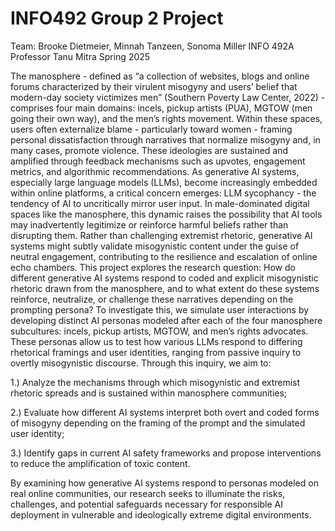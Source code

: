# INFO492 Group 2 Project

Team: Brooke Dietmeier, Minnah Tanzeen, Sonoma Miller
INFO 492A
Professor Tanu Mitra
Spring 2025

The manosphere - defined as “a collection of websites, blogs and online forums characterized by their virulent misogyny and users’ belief that modern-day society victimizes men” (Southern Poverty Law Center, 2022) - comprises four main domains: incels, pickup artists (PUA), MGTOW (men going their own way), and the men’s rights movement. Within these spaces, users often externalize blame - particularly toward women - framing personal dissatisfaction through narratives that normalize misogyny and, in many cases, promote violence. These ideologies are sustained and amplified through feedback mechanisms such as upvotes, engagement metrics, and algorithmic recommendations.
As generative AI systems, especially large language models (LLMs), become increasingly embedded within online platforms, a critical concern emerges: LLM sycophancy - the tendency of AI to uncritically mirror user input. In male-dominated digital spaces like the manosphere, this dynamic raises the possibility that AI tools may inadvertently legitimize or reinforce harmful beliefs rather than disrupting them. Rather than challenging extremist rhetoric, generative AI systems might subtly validate misogynistic content under the guise of neutral engagement, contributing to the resilience and escalation of online echo chambers.
This project explores the research question: How do different generative AI systems respond to coded and explicit misogynistic rhetoric drawn from the manosphere, and to what extent do these systems reinforce, neutralize, or challenge these narratives depending on the prompting persona? To investigate this, we simulate user interactions by developing distinct AI personas modeled after each of the four manosphere subcultures: incels, pickup artists, MGTOW, and men’s rights advocates. These personas allow us to test how various LLMs respond to differing rhetorical framings and user identities, ranging from passive inquiry to overtly misogynistic discourse.
Through this inquiry, we aim to:

1.) Analyze the mechanisms through which misogynistic and extremist rhetoric spreads and is sustained within manosphere communities;


2.) Evaluate how different AI systems interpret both overt and coded forms of misogyny depending on the framing of the prompt and the simulated user identity;


3.) Identify gaps in current AI safety frameworks and propose interventions to reduce the amplification of toxic content.


By examining how generative AI systems respond to personas modeled on real online communities, our research seeks to illuminate the risks, challenges, and potential safeguards necessary for responsible AI deployment in vulnerable and ideologically extreme digital environments.

